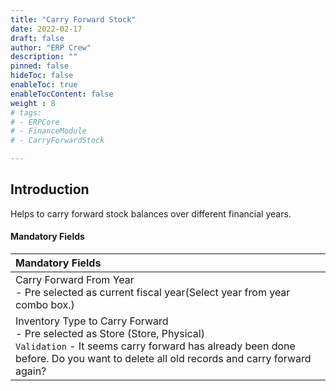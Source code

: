 ```yaml
---
title: "Carry Forward Stock"
date: 2022-02-17
draft: false
author: "ERP Crew"
description: ""
pinned: false
hideToc: false
enableToc: true
enableTocContent: false
weight : 8
# tags: 
# - ERPCore 
# - FinanceModule
# - CarryForwardStock

---
```


## Introduction

Helps to carry forward stock balances over different financial years.

#### Mandatory Fields

|Mandatory Fields|  
  |:------|
  | Carry Forward From Year <br> - Pre selected as current fiscal year(Select year from year combo box.)
  | Inventory Type to Carry Forward <br> - Pre selected as Store (Store, Physical) <br> `Validation` - It seems carry forward has already been done before. Do you want to delete all old records and carry forward again?